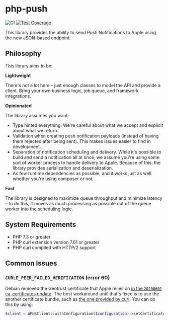 # php-push

![CI](https://github.com/Automattic/php-push/workflows/CI/badge.svg)
[![Test Coverage](https://api.codeclimate.com/v1/badges/3231adb560db705c221a/test_coverage)](https://codeclimate.com/github/Automattic/php-push/test_coverage)

This library provides the ability to send Push Notifications to Apple using the new JSON-based endpoint.

## Philosophy 
This library aims to be:

**Lightweight**

There's not a lot here – just enough classes to model the API and provide a client. Bring your own business logic, job queue, and framework integrations.

**Opinionated**

The library assumes you want:
- Type hinted everything. We're careful about what we accept and explicit about what we return.
- Validation when creating push notification payloads (instead of having them rejected after being sent). This makes issues easier to find in development. 
- Separation of notification scheduling and delivery. While it's possible to build and send a notification all at once, we assume you're using some sort of worker process to handle delivery to Apple. Because of this, the library provides serialization and deserialization.
- As few runtime dependencies as possible, and it works just as well whether you're using composer or not.

**Fast**

The library is designed to maximize queue throughput and minimize latency – to do this, it moves as much processing as possible out of the queue worker into the scheduling logic.

## System Requirements
- PHP 7.3 or greater
- PHP curl extension version 7.61 or greater
- PHP curl compiled with HTTP/2 support

## Common Issues

### `CURLE_PEER_FAILED_VERIFICATION` (error 60)

Debian removed the Geotrust certificate that Apple relies on [in the `20200601` ca-certificates update](https://bugs.debian.org/cgi-bin/bugreport.cgi?bug=962596). The best workaround until that's fixed is to use the another certificate bundle, such as [the one provided by curl](https://curl.haxx.se/docs/caextract.html). You can do this by using:

```php
$client = APNSClient::withConfiguration($configuration)->setCertificateBundlePath('/path/to/cacert.pem');
```
